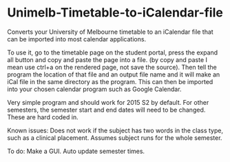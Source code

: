 # Unimelb-Timetable-to-iCalendar-file

Converts your University of Melbourne timetable to an iCalendar file that can be imported into most calendar applications.

To use it, go to the timetable page on the student portal, press the expand all button and copy and paste the page into a file. (by copy and paste I mean use ctrl+a on the rendered page, not save the source). Then tell the program the location of that file and an output file name and it will make an iCal file in the same directory as the program. This can then be imported into your chosen calendar program such as Google Calendar.

Very simple program and should work for 2015 S2 by default. For other semesters, the semester start and end dates will need to be changed. These are hard coded in.

Known issues: Does not work if the subject has two words in the class type, such as a clinical placement. 
              Assumes subject runs for the whole semester.

To do: Make a GUI.
       Auto update semester times.
